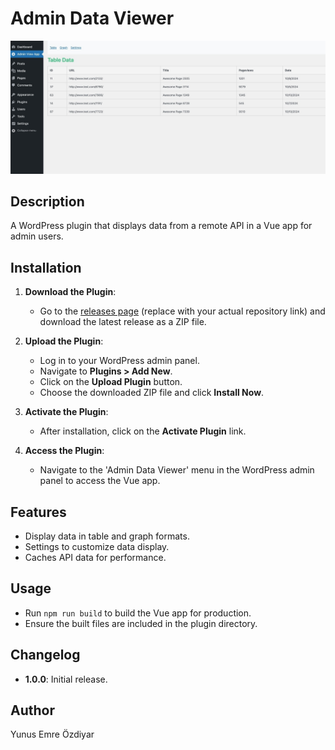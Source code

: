 # Admin Data Viewer

![Admin Data Viewer Screenshot](/admin-data-viewer.jpeg)

## Description
A WordPress plugin that displays data from a remote API in a Vue app for admin users.

## Installation
1. **Download the Plugin**: 
   - Go to the [releases page](https://github.com/incendies/admin-data-viewer-vuejs-wordpress-plugin/releases) (replace with your actual repository link) and download the latest release as a ZIP file.

2. **Upload the Plugin**:
   - Log in to your WordPress admin panel.
   - Navigate to **Plugins > Add New**.
   - Click on the **Upload Plugin** button.
   - Choose the downloaded ZIP file and click **Install Now**.

3. **Activate the Plugin**:
   - After installation, click on the **Activate Plugin** link.

4. **Access the Plugin**:
   - Navigate to the 'Admin Data Viewer' menu in the WordPress admin panel to access the Vue app.

## Features
- Display data in table and graph formats.
- Settings to customize data display.
- Caches API data for performance.

## Usage
- Run `npm run build` to build the Vue app for production.
- Ensure the built files are included in the plugin directory.

## Changelog
- **1.0.0**: Initial release.

## Author
Yunus Emre Özdiyar
